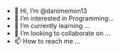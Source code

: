 - 👋 Hi, I’m @danimemon13
- 👀 I’m interested in Programming...
- 🌱 I’m currently learning ...
- 💞️ I’m looking to collaborate on ...
- 📫 How to reach me ...

<!---
danimemon13/danimemon13 is a ✨ special ✨ repository because its `README.md` (this file) appears on your GitHub profile.
You can click the Preview link to take a look at your changes.
--->
